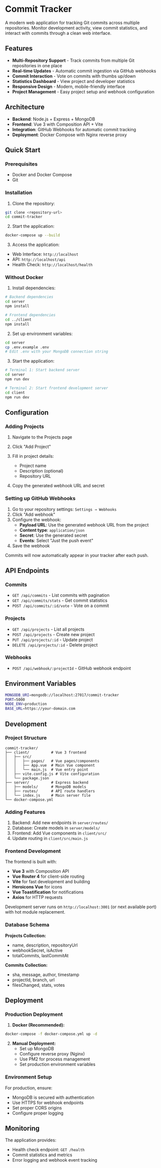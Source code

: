 # Commit Tracker

A modern web application for tracking Git commits across multiple repositories. Monitor development activity, view commit statistics, and interact with commits through a clean web interface.

## Features

- **Multi-Repository Support** - Track commits from multiple Git repositories in one place
- **Real-time Updates** - Automatic commit ingestion via GitHub webhooks
- **Commit Interaction** - Vote on commits with thumbs up/down
- **Statistics Dashboard** - View project and developer statistics
- **Responsive Design** - Modern, mobile-friendly interface
- **Project Management** - Easy project setup and webhook configuration

## Architecture

- **Backend**: Node.js + Express + MongoDB
- **Frontend**: Vue 3 with Composition API + Vite
- **Integration**: GitHub Webhooks for automatic commit tracking
- **Deployment**: Docker Compose with Nginx reverse proxy

## Quick Start

### Prerequisites
- Docker and Docker Compose
- Git

### Installation

1. Clone the repository:
```bash
git clone <repository-url>
cd commit-tracker
```

2. Start the application:
```bash
docker-compose up --build
```

3. Access the application:
- Web Interface: `http://localhost`
- API: `http://localhost/api`
- Health Check: `http://localhost/health`

### Without Docker

1. Install dependencies:
```bash
# Backend dependencies
cd server
npm install

# Frontend dependencies
cd ../client
npm install
```

2. Set up environment variables:
```bash
cd server
cp .env.example .env
# Edit .env with your MongoDB connection string
```

3. Start the application:
```bash
# Terminal 1: Start backend server
cd server
npm run dev

# Terminal 2: Start frontend development server
cd client
npm run dev
```

## Configuration

### Adding Projects

1. Navigate to the Projects page
2. Click "Add Project"
3. Fill in project details:
   - Project name
   - Description (optional)
   - Repository URL

4. Copy the generated webhook URL and secret

### Setting up GitHub Webhooks

1. Go to your repository settings: `Settings → Webhooks`
2. Click "Add webhook"
3. Configure the webhook:
   - **Payload URL**: Use the generated webhook URL from the project
   - **Content type**: `application/json`
   - **Secret**: Use the generated secret
   - **Events**: Select "Just the push event"
4. Save the webhook

Commits will now automatically appear in your tracker after each push.

## API Endpoints

### Commits
- `GET /api/commits` - List commits with pagination
- `GET /api/commits/stats` - Get commit statistics
- `POST /api/commits/:id/vote` - Vote on a commit

### Projects
- `GET /api/projects` - List all projects
- `POST /api/projects` - Create new project
- `PUT /api/projects/:id` - Update project
- `DELETE /api/projects/:id` - Delete project

### Webhooks
- `POST /api/webhook/:projectId` - GitHub webhook endpoint

## Environment Variables

```bash
MONGODB_URI=mongodb://localhost:27017/commit-tracker
PORT=5000
NODE_ENV=production
BASE_URL=https://your-domain.com
```

## Development

### Project Structure

```
commit-tracker/
├── client/          # Vue 3 frontend
│   ├── src/
│   │   ├── pages/   # Vue pages/components
│   │   ├── App.vue  # Main Vue component
│   │   └── main.js  # Vue entry point
│   ├── vite.config.js # Vite configuration
│   └── package.json
├── server/          # Express backend
│   ├── models/      # MongoDB models
│   ├── routes/      # API route handlers
│   └── index.js     # Main server file
└── docker-compose.yml
```

### Adding Features

1. Backend: Add new endpoints in `server/routes/`
2. Database: Create models in `server/models/`
3. Frontend: Add Vue components in `client/src/`
4. Update routing in `client/src/main.js`

### Frontend Development

The frontend is built with:
- **Vue 3** with Composition API
- **Vue Router 4** for client-side routing
- **Vite** for fast development and building
- **Heroicons Vue** for icons
- **Vue Toastification** for notifications
- **Axios** for HTTP requests

Development server runs on `http://localhost:3001` (or next available port) with hot module replacement.

### Database Schema

**Projects Collection:**
- name, description, repositoryUrl
- webhookSecret, isActive
- totalCommits, lastCommitAt

**Commits Collection:**
- sha, message, author, timestamp
- projectId, branch, url
- filesChanged, stats, votes

## Deployment

### Production Deployment

1. **Docker (Recommended):**
```bash
docker-compose -f docker-compose.yml up -d
```

2. **Manual Deployment:**
   - Set up MongoDB
   - Configure reverse proxy (Nginx)
   - Use PM2 for process management
   - Set production environment variables

### Environment Setup

For production, ensure:
- MongoDB is secured with authentication
- Use HTTPS for webhook endpoints
- Set proper CORS origins
- Configure proper logging

## Monitoring

The application provides:
- Health check endpoint: `GET /health`
- Commit statistics and metrics
- Error logging and webhook event tracking